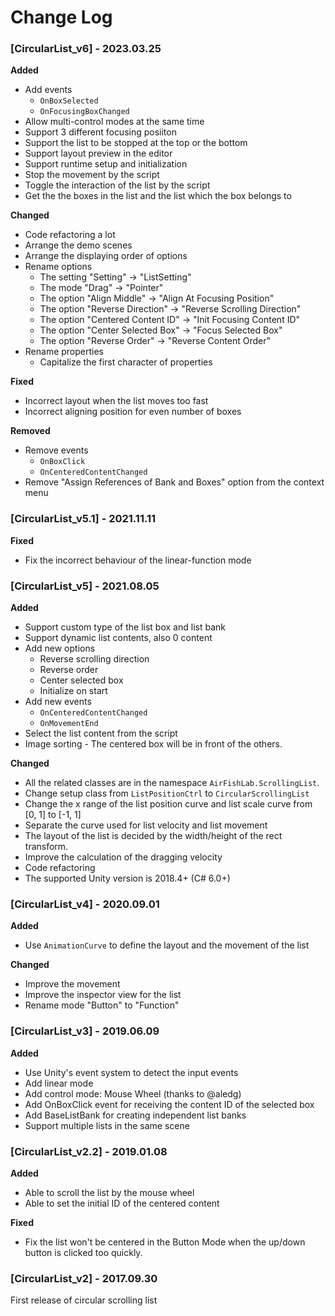 # Change Log

### [CircularList_v6] - 2023.03.25

**Added**

- Add events
  - `OnBoxSelected`
  - `OnFocusingBoxChanged`
- Allow multi-control modes at the same time
- Support 3 different focusing posiiton
- Support the list to be stopped at the top or the bottom
- Support layout preview in the editor
- Support runtime setup and initialization
- Stop the movement by the script
- Toggle the interaction of the list by the script
- Get the the boxes in the list and the list which the box belongs to

**Changed**

- Code refactoring a lot
- Arrange the demo scenes
- Arrange the displaying order of options
- Rename options
  - The setting "Setting" -> "ListSetting"
  - The mode "Drag" -> "Pointer"
  - The option "Align Middle" -> "Align At Focusing Position"
  - The option "Reverse Direction" -> "Reverse Scrolling Direction"
  - The option "Centered Content ID" -> "Init Focusing Content ID"
  - The option "Center Selected Box" -> "Focus Selected Box"
  - The option "Reverse Order" -> "Reverse Content Order"
- Rename properties
  - Capitalize the first character of properties

**Fixed**

- Incorrect layout when the list moves too fast
- Incorrect aligning position for even number of boxes

**Removed**

- Remove events
  - `OnBoxClick`
  - `OnCenteredContentChanged`
- Remove "Assign References of Bank and Boxes" option from the context menu

### [CircularList_v5.1] - 2021.11.11

**Fixed**

- Fix the incorrect behaviour of the linear-function mode

### [CircularList_v5] - 2021.08.05

**Added**

- Support custom type of the list box and list bank
- Support dynamic list contents, also 0 content
- Add new options
  - Reverse scrolling direction
  - Reverse order
  - Center selected box
  - Initialize on start
- Add new events
  - `OnCenteredContentChanged`
  - `OnMovementEnd`
- Select the list content from the script
- Image sorting - The centered box will be in front of the others.

**Changed**

- All the related classes are in the namespace `AirFishLab.ScrollingList`.
- Change setup class from `ListPositionCtrl` to `CircularScrollingList`
- Change the x range of the list position curve and list scale curve from [0, 1] to [-1, 1]
- Separate the curve used for list velocity and list movement
- The layout of the list is decided by the width/height of the rect transform.
- Improve the calculation of the dragging velocity
- Code refactoring
- The supported Unity version is 2018.4+ (C# 6.0+)

### [CircularList_v4] - 2020.09.01

**Added**

- Use `AnimationCurve` to define the layout and the movement of the list

**Changed**

- Improve the movement
- Improve the inspector view for the list
- Rename mode "Button" to "Function"

### [CircularList_v3] - 2019.06.09

**Added**

- Use Unity's event system to detect the input events
- Add linear mode
- Add control mode: Mouse Wheel (thanks to @aledg)
- Add OnBoxClick event for receiving the content ID of the selected box
- Add BaseListBank for creating independent list banks
- Support multiple lists in the same scene

### [CircularList_v2.2] - 2019.01.08

**Added**

- Able to scroll the list by the mouse wheel
- Able to set the initial ID of the centered content

**Fixed**

- Fix the list won't be centered in the Button Mode when the up/down button is clicked too quickly.

### [CircularList_v2] - 2017.09.30

First release of circular scrolling list
